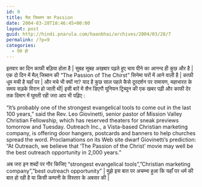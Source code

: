 ```yaml
---
id: 9
title: मैल् जिब्सन का Passion
date: 2004-03-28T18:46:45+00:00
layout: post
guid: http://hindi.pnarula.com/haanbhai/archives/2004/03/28/7
permalink: /?p=9
categories:
  - ऐसे ही
---
```

इतवार का दिन काफी बड़िया होता है | सुबह सुबह अखबार पढ़ते हुए चाय पीने का आनन्द ही कुछ और है | एक दो दिन में मैल् जिब्सन की &#8220;The Passion of The Chirst&#8221; सिनेमा घरों में आने वाली है | काफी धूम मची है यहाँ पर | और मचे भी क्यों ना? याद है कुछ साल पहले कैसे दूरदर्शन पर रामायण, महाभारत के समय सड़के विरान हो जाती थी| इसी बारें में सैन डिएगौ यूनियन ट्रिब्यून की एक खबर पढ़ी और काफी देर तक दिमाग में घूमती रही   जरा आप भी पढ़िए :

&#8220;It&#8217;s probably one of the strongest evangelical tools to come out in the last 100 years,&#8221; said the Rev. Leo Giovinetti, senior pastor of Mission Valley Christian Fellowship, which has reserved theaters for sneak previews tomorrow and Tuesday. Outreach Inc., a Vista-based Christian marketing company, is offering door hangers, postcards and banners to help churches spread the word. Proclamations on its Web site dwarf Giovinetti&#8217;s prediction: &#8220;At Outreach, we believe that &#8216;The Passion of the Christ&#8217; movie may well be the best outreach opportunity in 2,000 years.&#8221;

अब जरा इन शब्दों पर गौर किजिए &#8220;strongest evangelical tools&#8221;,&#8221;Christian marketing company&#8221;,&#8221;best outreach opportunity&#8221; | मुझे इस बात पर अचम्भा हुआ कि यहाँ पर धर्म की बात हो रही है या किसी कम्पनी के विस्तार के अबसर की |
